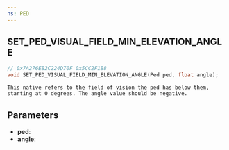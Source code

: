 ```yaml
---
ns: PED
---
```

## SET_PED_VISUAL_FIELD_MIN_ELEVATION_ANGLE

```c
// 0x7A276EB2C224D70F 0x5CC2F1B8
void SET_PED_VISUAL_FIELD_MIN_ELEVATION_ANGLE(Ped ped, float angle);
```

```
This native refers to the field of vision the ped has below them, starting at 0 degrees. The angle value should be negative.  
```

## Parameters
* **ped**: 
* **angle**: 

